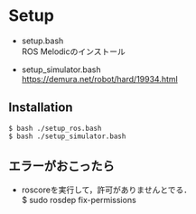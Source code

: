 Setup
===
- setup.bash  
ROS Melodicのインストール

- setup_simulator.bash  
https://demura.net/robot/hard/19934.html

## Installation

```
$ bash ./setup_ros.bash
$ bash ./setup_simulator.bash
```

## エラーがおこったら

- roscoreを実行して，許可がありませんとでる．  
$ sudo rosdep fix-permissions
